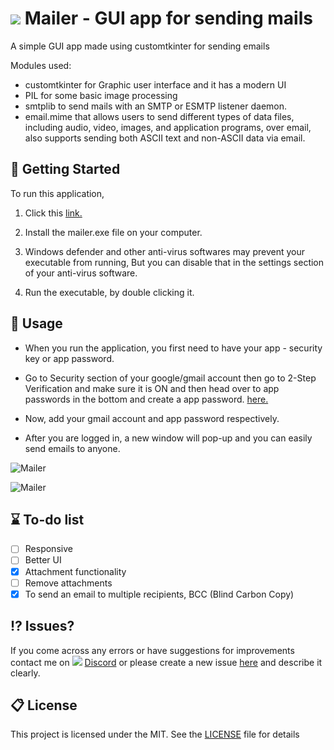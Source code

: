 # ![](https://media.discordapp.net/attachments/1219635979040591972/1219636001392300173/9068642.png?ex=660c058a&is=65f9908a&hm=e3c601cd2de326efe9bbaf9242bbfca8e20e6d6200a75df36ca1df01def8b74b&=&format=webp&quality=lossless&width=30&height=30) Mailer - GUI app for sending mails

A simple GUI app made using customtkinter for sending emails

Modules used:

- customtkinter for Graphic user interface and it has a modern UI
- PIL for some basic image processing
- smtplib to send mails with an SMTP or ESMTP listener daemon.
- email.mime that allows users to send different types of data files, including audio, video, images, and application programs, over email, also supports sending both ASCII text and non-ASCII data via email.

## 🚀 Getting Started

To run this application,

1. Click this [link.](https://github.com/yash6843/Mailer/tree/main/output)

2. Install the mailer.exe file on your computer.

3. Windows defender and other anti-virus softwares may prevent your executable from running, But you can disable that in the settings section of your anti-virus software.

4. Run the executable, by double clicking it.

## 📝 Usage

- When you run the application, you first need to have your app - security key or app password.

- Go to Security section of your google/gmail account then go to 2-Step Verification and make sure it is ON and then head over to app passwords in the bottom and create a app password. [here.](https://myaccount.google.com/apppasswords)

- Now, add your gmail account and app password respectively.

- After you are logged in, a new window will pop-up and you can easily send emails to anyone.

![Mailer](https://media.discordapp.net/attachments/1216395074967965737/1219716228222947448/image.png?ex=660c5042&is=65f9db42&hm=8ae8ca83274545f0ae87b841ca3a2e64223e2f65a9a2b57b3ae58395b8415df0&=&format=webp&quality=lossless&width=852&height=670)

![Mailer](https://media.discordapp.net/attachments/1216395074967965737/1219719599738716261/image.png?ex=660c5365&is=65f9de65&hm=76cb41f08315b9c88ca4a46068c81114620cb2660172c44af13aa8fd7c0218b2&=&format=webp&quality=lossless&width=551&height=437)

## ⌛ To-do list

- [ ] Responsive
- [ ] Better UI
- [x] Attachment functionality
- [ ] Remove attachments
- [x] To send an email to multiple recipients, BCC (Blind Carbon Copy)

## ⁉️ Issues?

If you come across any errors or have suggestions for improvements contact me on ![](https://media.discordapp.net/attachments/1219635979040591972/1219727908654940160/a-removebg-preview.png?ex=660c5b22&is=65f9e622&hm=c98b8322ef58025a0d6e6e4783e29d03364ce2e66ada7707c34be178a5b07ba8&=&format=webp&quality=lossless&width=20&height=20) [Discord](https://discord.gg/4zEhZaKWfV) or please create a new issue [here](https://github.com/yash6843/Mailer/issues) and describe it clearly.

## 📋 License

This project is licensed under the MIT. See the [LICENSE](https://github.com/yash6843/Mailer/blob/main/license.md) file for details
